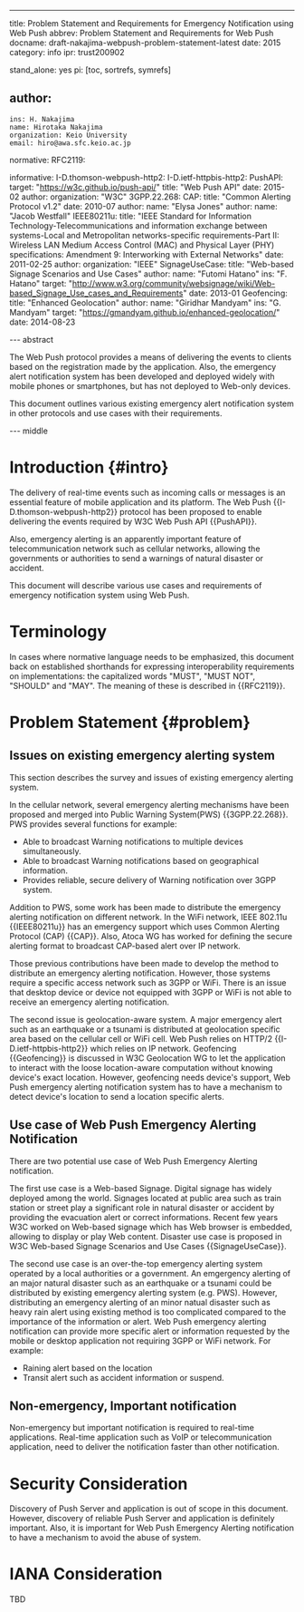 ---
title: Problem Statement and Requirements for Emergency Notification using Web Push
abbrev: Problem Statement and Requirements for Web Push
docname: draft-nakajima-webpush-problem-statement-latest
date: 2015
category: info
ipr: trust200902

stand_alone: yes
pi: [toc, sortrefs, symrefs]

author:
 -
    ins: H. Nakajima
    name: Hirotaka Nakajima
    organization: Keio University
    email: hiro@awa.sfc.keio.ac.jp

normative:
  RFC2119:

informative:
  I-D.thomson-webpush-http2:
  I-D.ietf-httpbis-http2:
  PushAPI:
    target: "https://w3c.github.io/push-api/"
    title: "Web Push API"
    date: 2015-02
    author:
      organization: "W3C"
  3GPP.22.268:
  CAP:
    title: "Common Alerting Protocol v1.2"
    date: 2010-07
    author:
      name: "Elysa Jones"
    author:
      name: "Jacob Westfall"
  IEEE80211u:
    title: "IEEE Standard for Information Technology-Telecommunications and information exchange between systems-Local and Metropolitan networks-specific requirements-Part II: Wireless LAN Medium Access Control (MAC) and Physical Layer (PHY) specifications: Amendment 9: Interworking with External Networks"
    date: 2011-02-25
    author:
      organization: "IEEE"
  SignageUseCase:
    title: "Web-based Signage Scenarios and Use Cases"
    author: 
      name: "Futomi Hatano"
      ins: "F. Hatano"
    target: "http://www.w3.org/community/websignage/wiki/Web-based_Signage_Use_cases_and_Requirements"
    date: 2013-01
  Geofencing:
    title: "Enhanced Geolocation"
    author:
      name: "Giridhar Mandyam"
      ins: "G. Mandyam"
    target: "https://gmandyam.github.io/enhanced-geolocation/"
    date: 2014-08-23


--- abstract

The Web Push protocol provides a means of delivering the events to clients based
on the registration made by the application. Also, the emergency alert
notification system has been developed and deployed widely with mobile phones or
smartphones, but has not deployed to Web-only devices.

This document outlines various existing emergency alert notification system in
other protocols and use cases with their requirements.

--- middle

# Introduction {#intro}

The delivery of real-time events such as incoming calls or messages is an
essential feature of mobile application and its platform.  The Web Push
{{I-D.thomson-webpush-http2}} protocol has been proposed to enable delivering
the events required by W3C Web Push API {{PushAPI}}.

Also, emergency alerting is an apparently important feature of telecommunication
network such as cellular networks, allowing the governments or authorities to
send a warnings of natural disaster or accident. 

This document will describe various use cases and requirements of emergency
notification system using Web Push.

# Terminology

In cases where normative language needs to be emphasized, this document back on
established shorthands for expressing interoperability requirements on
implementations: the capitalized words "MUST", "MUST NOT", "SHOULD" and "MAY".
The meaning of these is described in {{RFC2119}}.

# Problem Statement {#problem}

## Issues on existing emergency alerting system

This section describes the survey and issues of existing emergency alerting
system.

In the cellular network, several emergency alerting mechanisms have been
proposed and merged into Public Warning System(PWS) {{3GPP.22.268}}. PWS
provides several functions for example:

- Able to broadcast Warning notifications to multiple devices simultaneously.
- Able to broadcast Warning notifications based on geographical information.
- Provides reliable, secure delivery of Warning notification over 3GPP system.

Addition to PWS, some work has been made to distribute the emergency alerting
notification on different network. In the WiFi network, IEEE 802.11u
{{IEEE80211u}} has an emergency support which uses Common Alerting Protocol
(CAP) {{CAP}}. Also, Atoca WG has worked for defining the secure alerting format
to broadcast CAP-based alert over IP network.

Those previous contributions have been made to develop the method to distribute
an emergency alerting notification.  However, those systems require a specific
access network such as 3GPP or WiFi. There is an issue that desktop device or
device not equipped with 3GPP or WiFi is not able to receive an emergency
alerting notification.

The second issue is geolocation-aware system.  A major emergency alert such as
an earthquake or a tsunami is distributed at geolocation specific area based on
the cellular cell or WiFi cell. Web Push relies on HTTP/2
{{I-D.ietf-httpbis-http2}} which relies on IP network.  Geofencing
{{Geofencing}} is discussed in W3C Geolocation WG to let the application to
interact with the loose location-aware computation without knowing device's
exact location. However, geofencing needs device's support, Web Push emergency
alerting notification system has to have a mechanism to detect device's
location to send a location specific alerts.

## Use case of Web Push Emergency Alerting Notification

There are two potential use case of Web Push Emergency Alerting notification. 

The first use case is a Web-based Signage. Digital signage has widely deployed
among the world. Signages located at public area such as train station or street
play a significant role in natural disaster or accident by providing the
evacuation alert or correct informations. Recent few years W3C worked on
Web-based signage which has Web browser is embedded, allowing to display or play
Web content. Disaster use case is proposed in W3C Web-based Signage Scenarios
and Use Cases {{SignageUseCase}}. 

The second use case is an over-the-top emergency alerting system operated by a
local authorities or a government. An emgergency alerting of an major natural
disaster such as an earthquake or a tsunami could be distributed by existing
emergency alerting system (e.g. PWS). However, distributing an emergency
alerting of an minor natual disaster such as heavy rain alert using existing
method is too complicated compared to the importance of the information or
alert. Web Push emergency alerting notification can provide more specific alert
or information requested by the mobile or desktop application not requiring 3GPP
or WiFi network. For example:

- Raining alert based on the location
- Transit alert such as accident information or suspend.

## Non-emergency, Important notification

Non-emergency but important notification is required to real-time applications.
Real-time application such as VoIP or telecommunication application, need to
deliver the notification faster than other notification. 

# Security Consideration
Discovery of Push Server and application is out of scope in this document.
However, discovery of reliable Push Server and application is definitely
important. Also, it is important for Web Push Emergency Alerting notification to
have a mechanism to avoid the abuse of system.

# IANA Consideration
TBD

